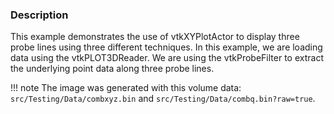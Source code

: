 ### Description

This example demonstrates the use of vtkXYPlotActor to display three
probe lines using three different techniques.  In this example, we are
loading data using the vtkPLOT3DReader.  We are using the
vtkProbeFilter to extract the underlying point data along three probe
lines.

!!! note
    The image was generated with this volume data: `src/Testing/Data/combxyz.bin` and `src/Testing/Data/combq.bin?raw=true`.
